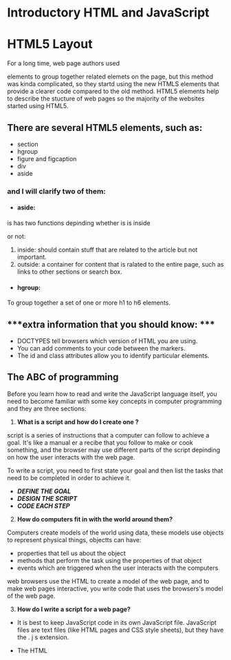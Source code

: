 # Introductory HTML and JavaScript

# HTML5 Layout
For a long time, web page authors used <div> elements to group together related elemets on the page, but this method was kinda complicated, so they startd using the new HTMLS elements that provide a clearer code compared to the old method. HTML5 elements help to describe the stucture of web pages so the majority of the websites started using HTML5.

## There are several HTML5 elements, such as:
* section
* hgroup
* figure and figcaption
* div
* aside

### and I will clarify two of them:

* #### aside:
is has two functions depinding whether is is inside **<article>** or not:
1.  inside: should contain stuff that are related to the article but not important.
2. outside: a container for content that is ralated to the entire page, such as links to other sections or search box.

* #### hgroup: 
To group together a set of one or more h1 to h6 elements.

## ***extra information that you should know: ***
* DOCTYPES tell browsers which version of HTML you
are using.
* You can add comments to your code between the
**<!-- and -->** markers.
* The id and class attributes allow you to identify
particular elements.

# The ABC of programming

Before you learn how to read and write the JavaScript language itself, you need to become familiar with some key concepts in computer programming and they are three sections:

1. **What is a script and how do I create one ?**

  script is a series of instructions that a computer can follow to achieve a goal. It's like a manual er a recibe that you follow to make or cook something, and the browser may use different parts of the script depinding on how the user interacts with the web page.


   To write a script, you need to first state your goal and then list the tasks that need to be completed in order to achieve it.


  * ***DEFINE THE GOAL***
  * ***DESIGN THE SCRIPT***
  * ***CODE EACH STEP***
  

2. **How do computers fit in with the world around them?**

Computers create models of  the world using data, these models use objects to represent physical things, objectts can have:

* properties that tell us about the object
* methods that perform the task using the properties of that object
* events which are triggered when the user interacts with the computers

web browsers use the HTML to create a model of the web page, and to make web pages interactive, you write code that uses the browsers's model of the web page.


3. **How do I write a script for a web page?**


* It is best to keep JavaScript code in its own JavaScript
file. JavaScript files are text files (like HTML pages and
CSS style sheets), but they have the . j s extension.

* The HTML <script> element is used in HTML pages
to tell the browser to load the JavaScript file. 

* If you view the source code of the page in the browser,
the JavaScript will not have changed the HTML,
because the script works with the model of the web
page that the browser has created.






